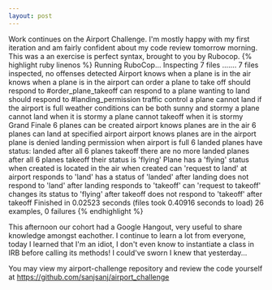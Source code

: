 ```yaml
---
layout: post
---
```

Work continues on the Airport Challenge.  I'm mostly happy with my first iteration and am fairly confident about my code review tomorrow morning.  This was a an exercise is perfect syntax, brought to you by Rubocop.
{% highlight ruby linenos %} 
Running RuboCop...
Inspecting 7 files
.......
7 files inspected, no offenses detected
Airport
  knows when a plane is in the air
  knows when a plane is in the airport
  can order a plane to take off
    should respond to #order_plane_takeoff
  can respond to a plane wanting to land
    should respond to #landing_permission
  traffic control
    a plane cannot land if the airport is full
  weather conditions
    can be both sunny and stormy
    a plane cannot land when it is stormy
    a plane cannot takeoff when it is stormy
Grand Finale
  6 planes can be created
  airport knows planes are in the air
  6 planes can land at specified airport
  airport knows planes are in the airport
  plane is denied landing permission when airport is full
  6 landed planes have status: landed
  after all 6 planes takeoff there are no more landed planes
  after all 6 planes takeoff their status is 'flying'
Plane
  has a 'flying' status when created
  is located in the air when created
  can 'request to land' at airport
  responds to 'land'
  has a status of 'landed' after landing
  does not respond to 'land' after landing
  responds to 'takeoff'
  can 'request to takeoff'
  changes its status to 'flying' after takeoff
  does not respond to 'takeoff' after takeoff
Finished in 0.02523 seconds (files took 0.40916 seconds to load)
26 examples, 0 failures
{% endhighlight %}

This afternoon our cohort had a Google Hangout, very useful to share knowledge amongst eachother.  I continue to learn a lot from everyone, today I learned that I'm an idiot, I don't even know to instantiate a class in IRB before calling its methods!
I could've sworn I knew that yesterday...

You may view my airport-challenge repository and review the code yourself at
https://github.com/sanjsanj/airport_challenge
